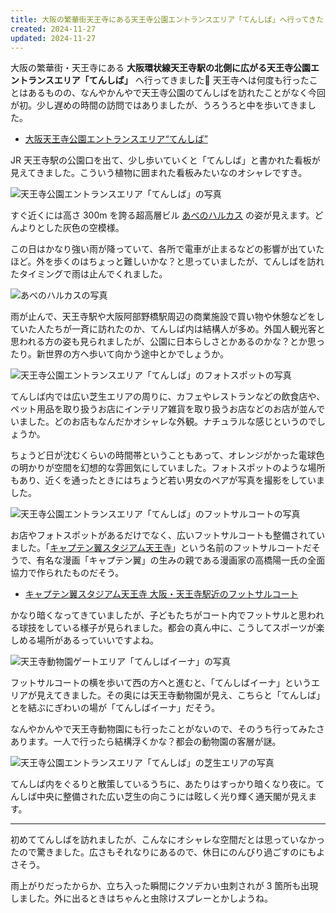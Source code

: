 ```yaml
---
title: 大阪の繁華街天王寺にある天王寺公園エントランスエリア「てんしば」へ行ってきた
created: 2024-11-27
updated: 2024-11-27
---
```


大阪の繁華街・天王寺にある **大阪環状線天王寺駅の北側に広がる天王寺公園エントランスエリア「てんしば」** へ行ってきました🌿 天王寺へは何度も行ったことはあるものの、なんやかんやで天王寺公園のてんしばを訪れたことがなく今回が初。少し遅めの時間の訪問ではありましたが、うろうろと中を歩いてきました。

- [大阪天王寺公園エントランスエリア“てんしば”](https://www.tennoji-park.jp/)

JR 天王寺駅の公園口を出て、少し歩いていくと「てんしば」と書かれた看板が見えてきました。こういう植物に囲まれた看板みたいなのオシャレですき。

![天王寺公園エントランスエリア「てんしば」の写真](8b1ed4da-deaf-4821-40a6-627976561200)

すぐ近くには高さ 300m を誇る超高層ビル [あべのハルカス](https://www.abenoharukas-300.jp/index.html) の姿が見えます。どんよりとした灰色の空模様。

この日はかなり強い雨が降っていて、各所で電車が止まるなどの影響が出ていたほど。外を歩くのはちょっと難しいかな？と思っていましたが、てんしばを訪れたタイミングで雨は止んでくれました。

![あべのハルカスの写真](9deebdf9-91f7-4823-5b3f-aad441485200)

雨が止んで、天王寺駅や大阪阿部野橋駅周辺の商業施設で買い物や休憩などをしていた人たちが一斉に訪れたのか、てんしば内は結構人が多め。外国人観光客と思われる方の姿も見られましたが、公園に日本らしさとかあるのかな？とか思ったり。新世界の方へ歩いて向かう途中とかでしょうか。

![天王寺公園エントランスエリア「てんしば」のフォトスポットの写真](497277c4-26d0-42d2-da6e-ed7baf2ba200)

てんしば内では広い芝生エリアの周りに、カフェやレストランなどの飲食店や、ペット用品を取り扱うお店にインテリア雑貨を取り扱うお店などのお店が並んでいました。どのお店もなんだかオシャレな外観。ナチュラルな感じというのでしょうか。

ちょうど日が沈むくらいの時間帯ということもあって、オレンジがかった電球色の明かりが空間を幻想的な雰囲気にしていました。フォトスポットのような場所もあり、近くを通ったときにはちょうど若い男女のペアが写真を撮影をしていました。

![天王寺公園エントランスエリア「てんしば」のフットサルコートの写真](16b50707-d9b0-4b51-2b7a-19b76c751f00)

お店やフォトスポットがあるだけでなく、広いフットサルコートも整備されていました。「[キャプテン翼スタジアム天王寺](https://tsubasa-stadium.jp/tennoji/)」という名前のフットサルコートだそうで、有名な漫画「キャプテン翼」の生みの親である漫画家の高橋陽一氏の全面協力で作られたものだそう。

- [キャプテン翼スタジアム天王寺 大阪・天王寺駅近のフットサルコート](https://tsubasa-stadium.jp/tennoji/)

かなり暗くなってきていましたが、子どもたちがコート内でフットサルと思われる球技をしている様子が見られました。都会の真ん中に、こうしてスポーツが楽しめる場所があるっていいですよね。

![天王寺動物園ゲートエリア「てんしばイーナ」の写真](0a95d443-3d63-4b8e-8262-e830c2702100)

フットサルコートの横を歩いて西の方へと進むと、「てんしばイーナ」というエリアが見えてきました。その奥には天王寺動物園が見え、こちらと「てんしば」とを結ぶにぎわいの場が「てんしばイーナ」だそう。

なんやかんやで天王寺動物園にも行ったことがないので、そのうち行ってみたさあります。一人で行ったら結構浮くかな？都会の動物園の客層が謎。

![天王寺公園エントランスエリア「てんしば」の芝生エリアの写真](9f909a49-34cf-4d20-1773-8bd763e4c700)

てんしば内をぐるりと散策しているうちに、あたりはすっかり暗くなり夜に。てんしば中央に整備された広い芝生の向こうには眩しく光り輝く通天閣が見えます。

---

初めててんしばを訪れましたが、こんなにオシャレな空間だとは思っていなかったので驚きました。広さもそれなりにあるので、休日にのんびり過ごすのにもよさそう。

雨上がりだったからか、立ち入った瞬間にクソデカい虫刺されが 3 箇所も出現しました。外に出るときはちゃんと虫除けスプレーとかしようね。


